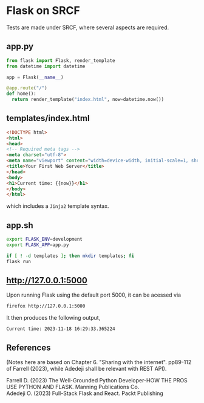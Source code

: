 # Flask on SRCF

Tests are made under SRCF, where several aspects are required.

## app.py

```python
from flask import Flask, render_template
from datetime import datetime

app = Flask(__name__)

@app.route("/")
def home():
  return render_template("index.html", now=datetime.now())
```

## templates/index.html

```html
<!DOCTYPE html>
<html>
<head>
<!-- Required meta tags -->
<meta charset="utf-8">
<meta name="viewport" content="width=device-width, initial-scale=1, shrink-to-fit=no">
<title>Your First Web Server</title>
</head>
<body>
<h1>Current time: {{now}}</h1>
</body>
</html>
```

which includes a `Jinja2` template syntax.

## app.sh

```bash
export FLASK_ENV=development
export FLASK_APP=app.py

if [ ! -d templates ]; then mkdir templates; fi
flask run
```

## http://127.0.0.1:5000

Upon running Flask using the default port 5000, it can be acessed via

```bash
firefox http://127.0.0.1:5000
```

It then produces the following output,

```
Current time: 2023-11-18 16:29:33.365224
```

## References

(Notes here are based on Chapter 6. "Sharing with the internet". pp89-112 of Farrell (2023), while Adedeji shall be relevant with REST API).

Farrell D. (2023) The Well-Grounded Python Developer-HOW THE PROS USE PYTHON AND FLASK. Manning Publications Co.\
Adedeji O. (2023) Full-Stack Flask and React. Packt Publishing

